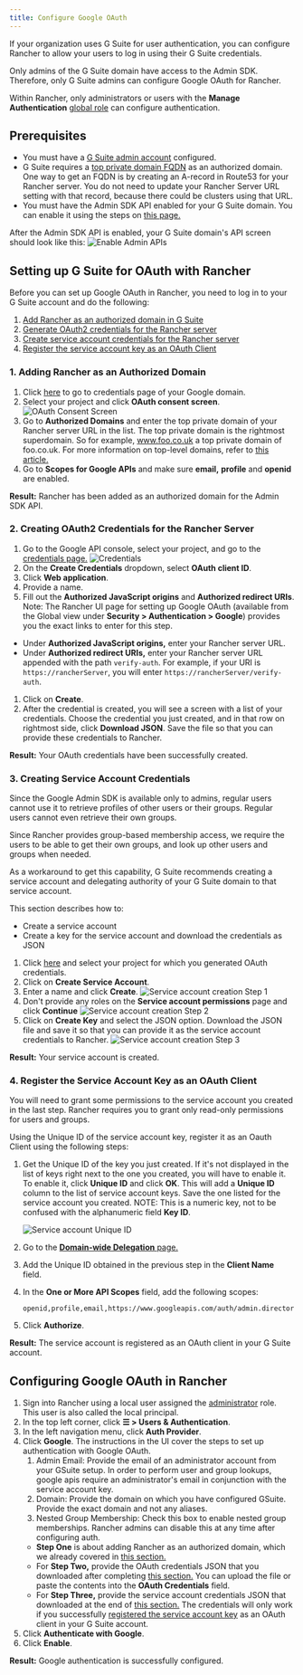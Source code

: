 ```yaml
---
title: Configure Google OAuth
---
```


<head> 
  <link rel="canonical" href="https://ranchermanager.docs.rancher.com/how-to-guides/new-user-guides/authentication-permissions-and-global-configuration/authentication-config/configure-google-oauth">
</head>

If your organization uses G Suite for user authentication, you can configure Rancher to allow your users to log in using their G Suite credentials.

Only admins of the G Suite domain have access to the Admin SDK. Therefore, only G Suite admins can configure Google OAuth for Rancher.

Within Rancher, only administrators or users with the **Manage Authentication** [global role](../../authentication-permissions-and-global-configuration/manage-role-based-access-control-rbac/global-permissions.md) can configure authentication.

## Prerequisites

- You must have a [G Suite admin account](https://admin.google.com) configured.
- G Suite requires a [top private domain FQDN](https://github.com/google/guava/wiki/InternetDomainNameExplained#public-suffixes-and-private-domains) as an authorized domain. One way to get an FQDN is by creating an A-record in Route53 for your Rancher server. You do not need to update your Rancher Server URL setting with that record, because there could be clusters using that URL.
- You must have the Admin SDK API enabled for your G Suite domain. You can enable it using the steps on [this page.](https://support.google.com/a/answer/60757?hl=en)

After the Admin SDK API is enabled, your G Suite domain's API screen should look like this:
![Enable Admin APIs](/img/Google-Enable-APIs-Screen.png)

## Setting up G Suite for OAuth with Rancher

Before you can set up Google OAuth in Rancher, you need to log in to your G Suite account and do the following:

1. [Add Rancher as an authorized domain in G Suite](#1-adding-rancher-as-an-authorized-domain)
1. [Generate OAuth2 credentials for the Rancher server](#2-creating-oauth2-credentials-for-the-rancher-server)
1. [Create service account credentials for the Rancher server](#3-creating-service-account-credentials)
1. [Register the service account key as an OAuth Client](#4-register-the-service-account-key-as-an-oauth-client)

### 1. Adding Rancher as an Authorized Domain

1. Click [here](https://console.developers.google.com/apis/credentials) to go to credentials page of your Google domain.
1. Select your project and click **OAuth consent screen**.
![OAuth Consent Screen](/img/Google-OAuth-consent-screen-tab.png)
1. Go to **Authorized Domains** and enter the top private domain of your Rancher server URL in the list. The top private domain is the rightmost superdomain. So for example, www.foo.co.uk a top private domain of foo.co.uk. For more information on top-level domains, refer to [this article.](https://github.com/google/guava/wiki/InternetDomainNameExplained#public-suffixes-and-private-domains)
1. Go to **Scopes for Google APIs** and make sure **email,** **profile** and **openid** are enabled.

**Result:** Rancher has been added as an authorized domain for the Admin SDK API.

### 2. Creating OAuth2 Credentials for the Rancher Server

1. Go to the Google API console, select your project, and go to the [credentials page.](https://console.developers.google.com/apis/credentials)
![Credentials](/img/Google-Credentials-tab.png)
1. On the **Create Credentials** dropdown, select **OAuth client ID**.
1. Click **Web application**.
1. Provide a name.
1. Fill out the **Authorized JavaScript origins** and **Authorized redirect URIs**. Note: The Rancher UI page for setting up Google OAuth (available from the Global view under **Security > Authentication > Google**) provides you the exact links to enter for this step.
 - Under **Authorized JavaScript origins,** enter your Rancher server URL.
 - Under **Authorized redirect URIs,** enter your Rancher server URL appended with the path `verify-auth`. For example, if your URI is `https://rancherServer`, you will enter `https://rancherServer/verify-auth`.
1. Click on **Create**.
1. After the credential is created, you will see a screen with a list of your credentials. Choose the credential you just created, and in that row on rightmost side, click **Download JSON**. Save the file so that you can provide these credentials to Rancher.

**Result:** Your OAuth credentials have been successfully created.

### 3. Creating Service Account Credentials
Since the Google Admin SDK is available only to admins, regular users cannot use it to retrieve profiles of other users or their groups. Regular users cannot even retrieve their own groups.

Since Rancher provides group-based membership access, we require the users to be able to get their own groups, and look up other users and groups when needed.

As a workaround to get this capability, G Suite recommends creating a service account and delegating authority of your G Suite domain to that service account.

This section describes how to:

- Create a service account
- Create a key for the service account and download the credentials as JSON

1. Click [here](https://console.developers.google.com/iam-admin/serviceaccounts) and select your project for which you generated OAuth credentials.
1. Click on **Create Service Account**.
1. Enter a name and click **Create**.
![Service account creation Step 1](/img/Google-svc-acc-step1.png)
1. Don't provide any roles on the **Service account permissions** page and click **Continue**
![Service account creation Step 2](/img/Google-svc-acc-step2.png)
1. Click on **Create Key** and select the JSON option. Download the JSON file and save it so that you can provide it as the service account credentials to Rancher.
![Service account creation Step 3](/img/Google-svc-acc-step3-key-creation.png)

**Result:** Your service account is created.

### 4. Register the Service Account Key as an OAuth Client

You will need to grant some permissions to the service account you created in the last step. Rancher requires you to grant only read-only permissions for users and groups.

Using the Unique ID of the service account key, register it as an Oauth Client using the following steps:

1. Get the Unique ID of the key you just created. If it's not displayed in the list of keys right next to the one you created, you will have to enable it. To enable it, click **Unique ID** and click **OK**. This will add a **Unique ID** column to the list of service account keys. Save the one listed for the service account you created. NOTE: This is a numeric key, not to be confused with the alphanumeric field **Key ID**.

    ![Service account Unique ID](/img/Google-Select-UniqueID-column.png)
1. Go to the [**Domain-wide Delegation** page.](https://admin.google.com/ac/owl/domainwidedelegation)
1. Add the Unique ID obtained in the previous step in the **Client Name** field.
1. In the **One or More API Scopes** field, add the following scopes:
    ```
    openid,profile,email,https://www.googleapis.com/auth/admin.directory.user.readonly,https://www.googleapis.com/auth/admin.directory.group.readonly
    ```
1. Click **Authorize**.

**Result:** The service account is registered as an OAuth client in your G Suite account.

## Configuring Google OAuth in Rancher

1. Sign into Rancher using a local user assigned the [administrator](../../authentication-permissions-and-global-configuration/manage-role-based-access-control-rbac/global-permissions.md) role. This user is also called the local principal.
1.	In the top left corner, click **☰ > Users & Authentication**.
1. In the left navigation menu, click **Auth Provider**.
1. Click **Google**. The instructions in the UI cover the steps to set up authentication with Google OAuth.
    1. Admin Email: Provide the email of an administrator account from your GSuite setup. In order to perform user and group lookups, google apis require an administrator's email in conjunction with the service account key.
    1. Domain: Provide the domain on which you have configured GSuite. Provide the exact domain and not any aliases.
    1. Nested Group Membership: Check this box to enable nested group memberships. Rancher admins can disable this at any time after configuring auth.
   - **Step One** is about adding Rancher as an authorized domain, which we already covered in [this section.](#1-adding-rancher-as-an-authorized-domain)
   - For **Step Two,** provide the OAuth credentials JSON that you downloaded after completing [this section.](#2-creating-oauth2-credentials-for-the-rancher-server) You can upload the file or paste the contents into the **OAuth Credentials** field.
   - For **Step Three,** provide the service account credentials JSON that downloaded at the end of [this section.](#3-creating-service-account-credentials) The credentials will only work if you successfully [registered the service account key](#4-register-the-service-account-key-as-an-oauth-client) as an OAuth client in your G Suite account.
1.	Click **Authenticate with Google**.
1.	Click **Enable**.

**Result:** Google authentication is successfully configured.
